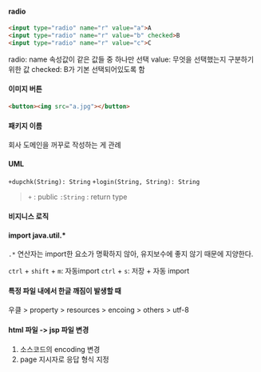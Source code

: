 #### radio
```html
<input type="radio" name="r" value="a">A
<input type="radio" name="r" value="b" checked>B
<input type="radio" name="r" value="c">C
```
radio: name 속성값이 같은 값들 중 하나만 선택
value: 무엇을 선택했는지 구분하기 위한 값
checked: B가 기본 선택되어있도록 함


#### 이미지 버튼
```html
<button><img src="a.jpg"></button>
```

#### 패키지 이름
회사 도메인을 꺼꾸로 작성하는 게 관례

#### UML
`+dupchk(String): String`
`+login(String, String): String`
>`+` : public
>`:String` : return type

#### 비지니스 로직

#### import java.util.*
`.*` 연산자는 import한 요소가 명확하지 않아, 유지보수에 좋지 않기 때문에 지양한다.

`ctrl` + `shift` + `m`: 자동import
`ctrl` + `s`: 저장 + 자동 import

#### 특정 파일 내에서 한글 깨짐이 발생할 때
우클 > property > resources > encoing > others > utf-8


#### html 파일 -> jsp 파일 변경
1) 소스코드의 encoding 변경
2) page 지시자로 응답 형식 지정
<!--stackedit_data:
eyJoaXN0b3J5IjpbODg0OTI4NDg0LDM1NjIwMDM4MSwtMjY3Nz
Y4Mjc0LDExMjQ0Nzg0NDUsLTExNjk4MzgyODgsLTExNjQxMzQ0
ODJdfQ==
-->
